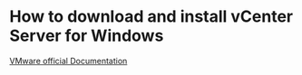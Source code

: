 # How to download and install vCenter Server for Windows

[VMware official Documentation](https://docs.vmware.com/en/VMware-vSphere/6.5/com.vmware.vsphere.install.doc/GUID-E1C9910A-D336-4DED-B28F-285EF5676892.html)
